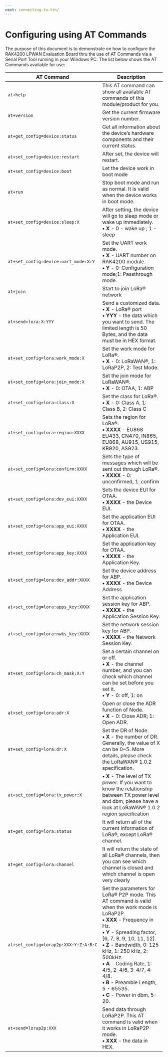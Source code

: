 ```yaml
---
next: connecting-to-ttn/
---
```

# Configuring using AT Commands
The purpose of this document is to demonstrate on how to configure the  RAK4200 LPWAN Evaluation Board thru the use of AT Commands via a Serial Port Tool running in your Windows PC. The list below shows the AT Commands available for use:

| AT Command    | Description |
| -------| ----------|
| ```at+help``` | This AT command can show all available AT commands of this module/product for you. | 
| `at+version` | Get the current firmware version number. | 
| `at+get_config=device:status` | Get all information about the device’s hardware components and their current status. | 
| `at+set_config=device:restart` | After set, the device will restart. | 
| `at+set_config=device:boot` | Let the device work in boot mode | 
| `at+run` | Stop boot mode and run as normal. It is valid when the device works in boot mode. | 
| `at+set_config=device:sleep:X` | After setting, the device will go to sleep mode or wake up immediately.  <br> **• X** - 0 - wake up ; 1 - sleep | 
| `at+set_config=device:uart_mode:X:Y` | Set the UART work mode.<br> **• X** - UART number on RAK4200 module. <br>**• Y** - 0: Configuration mode;1: Passthrough mode. | 
| `at+join` | Start to join LoRa® network | 
| `at+send=lora:X:YYY` | Send a customized data. <br> **• X** - LoRa® port <br>**• YYY** - the data which you want to send. The limited length is 50 Bytes, and the data must be in HEX format. | 
| `at+set_config=lora:work_mode:X` | Set the work mode for LoRa®. <br>**• X** - 0: LoRaWAN®, 1: LoRaP2P, 2: Test Mode. | 
| `at+set_config=lora:join_mode:X` | Set the join mode for LoRaWAN®. <br>**• X** - 0: OTAA, 1: ABP | 
| `at+set_config=lora:class:X` | Set the class for LoRa®. <br>**• X** - 0: Class A, 1: Class B, 2: Class C | 
| `at+set_config=lora:region:XXXX`| Sets the region for LoRa®. <br> **• XXXX** - EU868 EU433, CN470, IN865, EU868, AU915, US915, KR920, AS923. | 
| `at+set_config=lora:confirm:XXXX` | Sets the type of messages which will be sent out through LoRa®. <br> **• XXXX** - 0: unconfirmed, 1: confirm | 
| `at+set_config=lora:dev_eui:XXXX` | Sets the device EUI for OTAA. <br>**• XXXX** - the Device EUI. | 
| `at+set_config=lora:app_eui:XXXX` | Set the application EUI for OTAA. <br>**• XXXX** - the Application EUI. | 
| `at+set_config=lora:app_key:XXXX`| Set the application key for OTAA. <br>**• XXXX** - the Application Key. | 
| `at+set_config=lora:dev_addr:XXXX` | Set the device address for ABP. <br>**• XXXX** - the Device Address | 
| `at+set_config=lora:apps_key:XXXX` | Set the application session key for ABP. <br>**• XXXX** - the Application Session Key. | 
| `at+set_config=lora:nwks_key:XXXX` | Set the network session key for ABP. <br>**• XXXX** - the Network Session Key. | 
| `at+set_config=lora:ch_mask:X:Y` | Set a certain channel on or off. <br>**• X** - the channel number, and you can check which channel can be set before you set it. <br>**• Y** - 0: off, 1: on | 
| `at+set_config=lora:adr:X` | Open or close the ADR function of Node. <br>**• X** - 0: Close ADR; 1: Open ADR. | 
| `at+set_config=lora:dr:X` | Set the DR of Node. <br>**• X** - the number of DR. Generally, the value of X can be 0~5. More details, please check the LoRaWAN® 1.0.2 specification. | 
| `at+set_config=lora:tx_power:X` | **• X** - The level of TX power. If you want to know the relationship between TX power level and dbm, please have a look at LoRaWAN® 1.0.2 region specification | 
| `at+get_config=lora:status` | It will return all of the current information of LoRa®, except LoRa® channel. | 
| `at+get_config=lora:channel` | It will return the state of all LoRa® channels, then you can see which channel is closed and which channel is open very clearly | 
| `at+set_config=lorap2p:XXX:Y:Z:A:B:C` | Set the parameters for LoRa® P2P mode. This AT command is valid when the work mode is LoRaP2P. <br>**• XXX** - Frequency in Hz. <br>**• Y** - Spreading factor, [6, 7, 8, 9, 10, 11, 12]. <br>**• Z** - Bandwidth, 0: 125 kHz, 1: 250 kHz, 2: 500kHz. <br>**• A** - Coding Rate, 1: 4/5, 2: 4/6, 3: 4/7, 4: 4/8. <br>**• B** - Preamble Length, 5 - 65535. <br>**• C** - Power in dbm, 5-20. | 
| `at+send=lorap2p:XXX` | Send data through LoRaP2P. This AT command is valid when it works in LoRaP2P mode. <br>**• XXX** - the data in HEX. | 


